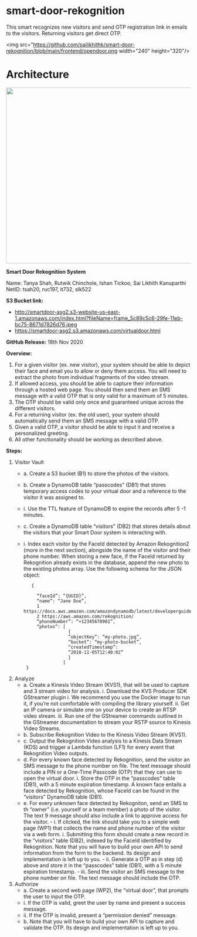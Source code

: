 # smart-door-rekognition
This smart recognizes new visitors and send OTP registration link in emails to the visitors. Returning visitors get direct OTP.

<img src="https://github.com/sailikhithk/smart-door-rekognition/blob/main/frontend/opendoor.png width="240" height="320"/>

# Architecture

<img src="https://github.com/sailikhithk/smart-door-rekognition/blob/main/images/Smartdoor_Architecture.png" width="640" height="480"/>

**Smart Door Rekognition System**

Name: Tanya Shah, Rutwik Chinchole, Ishan Tickoo, Sai Likhith Kanuparthi
NetID: tsah20, ruc197, it732, slk522

**S3 Bucket link:** 
* http://smartdoor-asg2.s3-website-us-east-1.amazonaws.com/index.html?fileName=frame_5c89c5c6-29fe-11eb-bc75-8671d7826d76.jpeg
* https://smartdoor-asg2.s3.amazonaws.com/virtualdoor.html

**GitHub Release:** 
18th Nov 2020

**Overview:**
1. For a given visitor (ex. new visitor), your system should be able to depict their face and email you to allow or deny them access. You will need to extract the      photo from individual fragments of the video stream. 
2. If allowed access, you should be able to capture their information through a hosted web page. You should then send them an SMS message with a valid OTP that is      only valid for a maximum of 5 minutes.
3. The OTP should be valid only once and guaranteed unique across the different visitors.
4. For a returning visitor (ex. the old user), your system should automatically send them an SMS message with a valid OTP.
5. Given a valid OTP, a visitor should be able to input it and receive a personalized greeting.
6. All other functionality should be working as described above.

**Steps:**

1. Visitor Vault
    - a. Create a S3 bucket (B1) to store the photos of the visitors.
    - b. Create a DynamoDB table “passcodes” (DB1) that stores temporary access codes to your virtual door and a reference to the visitor it was assigned to.
     - i. Use the TTL feature of DynamoDB to expire the records after 5 -1 minutes.
    - c. Create a DynamoDB table “visitors” (DB2) that stores details about the visitors that your Smart Door system is interacting with.
     - i. Index each visitor by the FaceId detected by Amazon Rekognition2 (more in the next section), alongside the name of the visitor and their phone number.            When storing a new face, if the FaceId returned by Rekognition already exists in the database, append the new photo to the existing photos array.
           Use the following schema for the JSON object:
              
              {
            
                “faceId”: “{UUID}”,
                “name”: “Jane Doe”,
                1 https://docs.aws.amazon.com/amazondynamodb/latest/developerguide/TTL.html
                2 https://aws.amazon.com/rekognition/
                “phoneNumber”: “+12345678901”,
                “photos”: [
                            {
                            “objectKey”: “my-photo.jpg”,
                            “bucket”: “my-photo-bucket”,
                            “createdTimestamp”:
                            “2018-11-05T12:40:02”
                            }
                          ]
            }
2. Analyze
      - a. Create a Kinesis Video Stream (KVS1), that will be used to capture and 3 stream video for analysis.
            i. Download the KVS Producer SDK GStreamer plugin
                i. We recommend you use the Docker image to run it, if you’re not comfortable with compiling the library yourself.
            ii. Get an IP camera or simulate one on your device to create an  RTSP video stream.
            iii. Run one of the GStreamer commands outlined in the GStreamer documentation to stream your RSTP source to Kinesis Video Streams.
      - b. Subscribe Rekognition Video to the Kinesis Video Stream (KVS1). 
      - c. Output the Rekognition Video analysis to a Kinesis Data Stream (KDS) and trigger a Lambda function (LF1) for every event that Rekognition Video outputs.
      - d. For every known face detected by Rekognition, send the visitor an SMS message to the phone number on file. The text message should include a PIN or a              One-Time Passcode (OTP) that they can use to open the virtual door.
          i. Store the OTP in the “passcodes” table (DB1), with a 5 minute expiration timestamp.
            A known face entails a face detected by Rekognition, whose FaceId can be found in the “visitors” DynamoDB table (DB1).
      - e. For every unknown face detected by Rekogniton, send an SMS to th “owner” (i.e. yourself or a team member) a photo of the visitor. The text 9
        message should also include a link to approve access for the visitor.
       - i. If clicked, the link should take you to a simple web page (WP1) that collects the name and phone number of the visitor via a web form.
            i. Submitting this form should create a new record in the “visitors” table (DB2), indexed by the FaceId identified by
                Rekognition. Note that you will have to build your own API to send information from the form to the backend. Its design
                and implementation is left up to you.
       - ii. Generate a OTP as in step (d) above and store it in the “passcodes” table (DB1), with a 5 minute expiration timestamp.
       - iii. Send the visitor an SMS message to the phone number on file. The text message should include the OTP.
3. Authorize
    - a. Create a second web page (WP2), the “virtual door”, that prompts the user to input the OTP.
     - i. If the OTP is valid, greet the user by name and present a success message.
     - ii. If the OTP is invalid, present a “permission denied” message.
    - b. Note that you will have to build your own API to capture and validate the OTP. Its design and implementation is left up to you.
